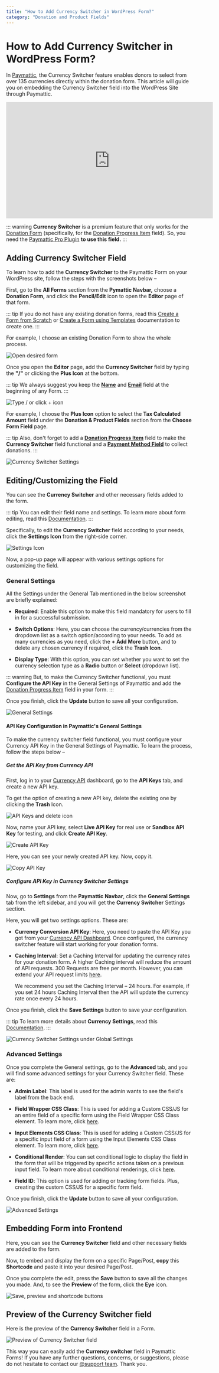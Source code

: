 ```yaml
---
title: "How to Add Currency Switcher in WordPress Form?"
category: "Donation and Product Fields"
---
```

# How to Add Currency Switcher in WordPress Form?

In [Paymattic](https://paymattic.com/), the Currency Switcher feature enables donors to select from over 135 currencies directly within the donation form. This article will guide you on embedding the Currency Switcher field into the WordPress Site through Paymattic.

<iframe width="560" height="315" src="https://www.youtube.com/embed/Dcyyd7W9aW4?list=PLXpD0vT4thWH80g5e9wYnoBMgEqUXbr53" title="Currency Switcher Tutorial" frameborder="0" allow="accelerometer; autoplay; clipboard-write; encrypted-media; gyroscope; picture-in-picture" allowfullscreen></iframe>

::: warning
**Currency Switcher** is a premium feature that only works for the [Donation Form](./simple-form-templates.md) (specifically, for the [Donation Progress Item](./how-to-add-donation-progress-item-in-wordpress-with-paymattic.md) field). So, you need the [Paymattic Pro Plugin](./how-to-install-and-activate-paymattic-in-wordpress.md) **to use this field.**
:::

## Adding Currency Switcher Field

To learn how to add the **Currency Switcher** to the Paymattic Form on your WordPress site, follow the steps with the screenshots below –  

First, go to the **All Forms** section from the **Pymattic Navbar,** choose a **Donation Form,** and click the **Pencil/Edit** icon to open the **Editor** page of that form.

::: tip
If you do not have any existing donation forms, read this [Create a Form from Scratch](./how-to-create-a-form-from-scratch-with-paymattic.md) or [Create a Form using Templates](./simple-form-templates.md) documentation to create one.
:::

For example, I choose an existing Donation Form to show the whole process.

![Open desired form](../public/images/donation-and-product-fields/add-currency-switcher-in-wordpress-form/1.-Open-desired-form-scaled.webp)

Once you open the **Editor** page, add the **Currency Switcher** field by typing the **"/"** or clicking the **Plus Icon** at the bottom.

::: tip
We always suggest you keep the [**Name**](./how-to-use-general-form-input-fields-in-wordpress-with-paymattic.md#5-toc-title) and [**Email**](./how-to-use-general-form-input-fields-in-wordpress-with-paymattic.md#6-toc-title) field at the beginning of any Form.
:::

![Type / or click + icon](../public/images/donation-and-product-fields/add-currency-switcher-in-wordpress-form/2.-Type-or-click-icon.webp)

For example, I choose the **Plus Icon** option to select the **Tax Calculated Amount** field under the **Donation & Product Fields** section from the **Choose Form Field** page.

::: tip
Also, don't forget to add a [**Donation Progress Item**](./how-to-add-donation-progress-item-in-wordpress-with-paymattic.md) field to make the **Currency Switcher** field functional and a [**Payment Method Field**](./how-to-use-the-payment-method-fields-section.md) to collect donations.
:::

![Currency Switcher Settings](../public/images/donation-and-product-fields/add-currency-switcher-in-wordpress-form/3.-Currency-Switcher-Settings.webp)

## Editing/Customizing the Field

You can see the **Currency Switcher** and other necessary fields added to the form.

::: tip
You can edit their field name and settings. To learn more about form editing, read this [Documentation](./how-to-edit-forms-in-wordpress-with-paymattic.md).
:::

Specifically, to edit the **Currency Switcher** field according to your needs, click the **Settings Icon** from the right-side corner.

![Settings Icon](../public/images/donation-and-product-fields/add-currency-switcher-in-wordpress-form/4.-Settings-Icon.webp)

Now, a pop-up page will appear with various settings options for customizing the field. 

### General Settings 

All the Settings under the General Tab mentioned in the below screenshot are briefly explained:

- **Required**: Enable this option to make this field mandatory for users to fill in for a successful submission. 

- **Switch Options**: Here, you can choose the currency/currencies from the dropdown list as a switch option/according to your needs. To add as many currencies as you need, click the **+ Add More** button, and to delete any chosen currency if required, click the **Trash Icon**.

- **Display Type**: With this option, you can set whether you want to set the currency selection type as a **Radio** button or **Select** (dropdown list). 

::: warning
But, to make the Currency Switcher functional, you must **Configure the API Key** in the General Settings of Paymattic and add the [Donation Progress Item](./how-to-add-donation-progress-item-in-wordpress-with-paymattic.md) field in your form.
:::

Once you finish, click the **Update** button to save all your configuration. 

![General Settings](../public/images/donation-and-product-fields/add-currency-switcher-in-wordpress-form/5.-General-Settings.webp)

#### API Key Configuration in Paymattic's General Settings

To make the currency switcher field functional, you must configure your Currency API Key in the General Settings of Paymattic. To learn the process, follow the steps below – 

##### Get the API Key from Currency API

First, log in to your [Currency API](http://currencyapi.com) dashboard, go to the **API Keys** tab, and create a new API key. 

To get the option of creating a new API key, delete the existing one by clicking the **Trash** Icon.

![API Keys and delete icon](../public/images/donation-and-product-fields/add-currency-switcher-in-wordpress-form/6.-API-Keys-and-delete-icon-scaled.webp)

Now, name your API key, select **Live API Key** for real use or **Sandbox API Key** for testing, and click **Create API Key**.

![Create API Key](../public/images/donation-and-product-fields/add-currency-switcher-in-wordpress-form/7.-Create-API-Key.webp)

Here, you can see your newly created API key. Now, copy it.

![Copy API Key](../public/images/donation-and-product-fields/add-currency-switcher-in-wordpress-form/8.-Copy-API-Key.webp)

##### Configure API Key in Currency Switcher Settings

Now, go to **Settings** from the **Paymattic Navbar**, click the **General Settings** tab from the left sidebar, and you will get the **Currency Switcher** Settings section.

Here, you will get two settings options. These are:

- **Currency Conversion API Key**: Here, you need to paste the API Key you got from your [Currency API Dashboard](http://currencyapi.com). Once configured, the currency switcher feature will start working for your donation forms.

- **Caching Interval**: Set a Caching Interval for updating the currency rates for your donation form. A higher Caching interval will reduce the amount of API requests. 300 Requests are free per month. However, you can extend your API request limits [here](https://app.currencyapi.com/subscription).

  We recommend you set the Caching Interval – 24 hours. For example, if you set 24 hours Caching Interval then the API will update the currency rate once every 24 hours.

Once you finish, click the **Save Settings** button to save your configuration. 

::: tip
To learn more details about **Currency Settings**, read this [Documentation](./how-to-change-currency-settings-in-wordpress-with-paymattic.md).
:::

![Currency Switcher Settings under Global Settings](../public/images/donation-and-product-fields/add-currency-switcher-in-wordpress-form/9.-Currency-Switcher-Settings-under-Global-Settings-scaled.webp)

### Advanced Settings 

Once you complete the General settings, go to the **Advanced** tab, and you will find some advanced settings for your Currency Switcher field. These are:

- **Admin Label**: This label is used for the admin wants to see the field's label from the back end.

- **Field Wrapper CSS Class**: This is used for adding a Custom CSS/JS for an entire field of a specific form using the Field Wrapper CSS Class element. To learn more, click [here](./how-to-create-custom-css-js-in-wordpress-with-paymattic.md).

- **Input Elements CSS Class**: This is used for adding a Custom CSS/JS for a specific input field of a form using the Input Elements CSS Class element. To learn more, click [here](./how-to-create-custom-css-js-in-wordpress-with-paymattic.md).

- **Conditional Render**: You can set conditional logic to display the field in the form that will be triggered by specific actions taken on a previous input field. To learn more about conditional renderings, click [here](./how-to-use-conditional-logic-in-form-fields-with-paymattic.md).

- **Field ID**: This option is used for adding or tracking form fields. Plus, creating the custom CSS/JS for a specific form field.

Once you finish, click the **Update** button to save all your configuration. 

![Advanced Settings](../public/images/donation-and-product-fields/add-currency-switcher-in-wordpress-form/10.-Advanced-Settings.webp)

## Embedding Form into Frontend

Here, you can see the **Currency Switcher** field and other necessary fields are added to the form.

Now, to embed and display the form on a specific Page/Post, **copy** this **Shortcode** and paste it into your desired Page/Post.

Once you complete the edit, press the **Save** button to save all the changes you made. And, to see the **Preview** of the form, click the **Eye** icon.

![Save, preview and shortcode buttons](../public/images/donation-and-product-fields/add-currency-switcher-in-wordpress-form/11.-Save-preview-shortcode-buttons.webp)

## Preview of the Currency Switcher field

Here is the preview of the **Currency Switcher** field in a Form.

![Preview of Currency Switcher field](../public/images/donation-and-product-fields/add-currency-switcher-in-wordpress-form/12.-Preview-of-Currency-Switcher-field.gif)

This way you can easily add the **Currency switcher** field in Paymattic Forms!
If you have any further questions, concerns, or suggestions, please do not hesitate to contact our [@support team](https://wpmanageninja.com/support-tickets/). Thank you.